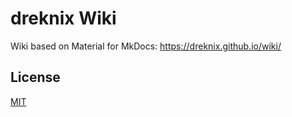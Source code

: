 # dreknix Wiki

Wiki based on Material for MkDocs: https://dreknix.github.io/wiki/

## License

[MIT](https://github.com/dreknix/wiki/blob/main/LICENSE)
